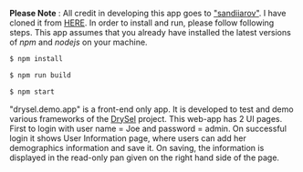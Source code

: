 __Please Note__ : All credit in developing this app goes to ["sandiiarov"](https://github.com/sandiiarov). I have cloned it from [HERE](https://github.com/sandiiarov/drysel-demo-app). In order to install and run, please follow following steps. This app assumes that you already have installed the latest versions of _npm_ and _nodejs_ on your machine.

```sh
$ npm install
```

```sh
$ npm run build
```

```sh
$ npm start
```


"drysel.demo.app" is a front-end only app. It is developed to test and demo various frameworks of the [DrySel](https://github.com/orion-analytics/drysel) project. This web-app has 2 UI pages. First to login with user name = Joe and password = admin. On successful login it shows User Information page, where users can add her demographics information and save it. On saving, the information is displayed in the read-only pan given on the right hand side of the page.
